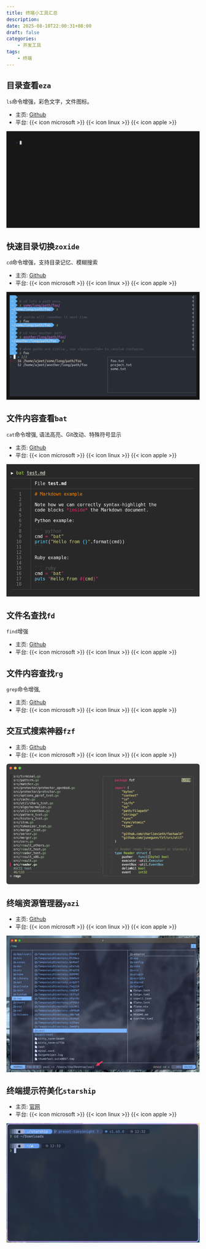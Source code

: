 ```yaml
---
title: 终端小工具汇总
description: 
date: 2025-08-10T22:00:31+08:00
draft: false
categories:
    - 开发工具
tags:
    - 终端
---
```


## 目录查看`eza`

`ls`命令增强，彩色文字，文件图标。
- 主页: [Github](https://github.com/eza-community/eza)
- 平台: {{< icon microsoft >}} {{< icon linux >}} {{< icon apple >}} 

![eva](eva.gif)

## 快速目录切换`zoxide`

`cd`命令增强，支持目录记忆、模糊搜索
- 主页: [Github](https://github.com/ajeetdsouza/zoxide)
- 平台: {{< icon microsoft >}} {{< icon linux >}} {{< icon apple >}} 

![zoxide](zoxide.png)

## 文件内容查看`bat`

`cat`命令增强, 语法高亮、Git改动、特殊符号显示
- 主页: [Github](https://github.com/sharkdp/bat)
- 平台: {{< icon microsoft >}} {{< icon linux >}} {{< icon apple >}} 

![bat](bat.png)

## 文件名查找`fd`

`find`增强
- 主页: [Github](https://github.com/sharkdp/fd)
- 平台: {{< icon microsoft >}} {{< icon linux >}} {{< icon apple >}} 

## 文件内容查找`rg`

`grep`命令增强, 
- 主页: [Github](https://github.com/BurntSushi/ripgrep)
- 平台: {{< icon microsoft >}} {{< icon linux >}} {{< icon apple >}} 

## 交互式搜索神器`fzf`

- 主页: [Github](https://github.com/junegunn/fzf)
- 平台: {{< icon microsoft >}} {{< icon linux >}} {{< icon apple >}} 

![fzf](fzf.png)

## 终端资源管理器`yazi`

- 主页: [Github](https://github.com/sxyazi/yazi)
- 平台: {{< icon microsoft >}} {{< icon linux >}} {{< icon apple >}} 

![yazi](yazi.png)

## 终端提示符美化`starship`

- 主页: [官网](https://starship.rs/zh-cn/)
- 平台: {{< icon microsoft >}} {{< icon linux >}} {{< icon apple >}} 

![starship](starship.png)
